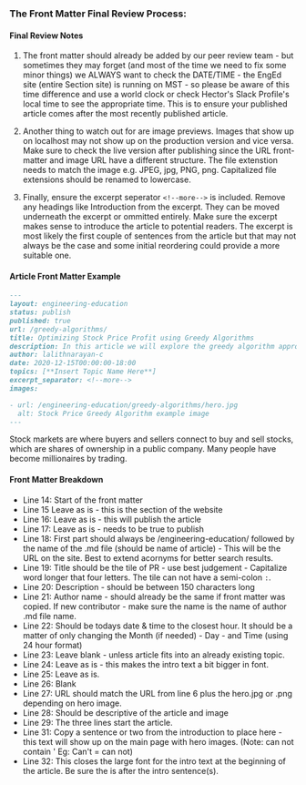 ### The Front Matter Final Review Process:

#### Final Review Notes

1. The front matter should already be added by our peer review team - but sometimes they may forget (and most of the time we need to fix some minor things) we ALWAYS want to check the DATE/TIME - the EngEd site (entire Section site) is running on MST - so please be aware of this time difference and use a world clock or check Hector's Slack Profile's local time to see the appropriate time. This is to ensure your published article comes after the most recently published article.

2. Another thing to watch out for are image previews. Images that show up on localhost may not show up on the production version and vice versa. Make sure to check the live version after publishing since the URL front-matter and image URL have a different structure. The file extenstion needs to match the image e.g. JPEG, jpg, PNG, png. Capitalized file extensions should be renamed to lowercase.

3. Finally, ensure the excerpt seperator `<!--more-->` is included. Remove any headings like Introduction from the excerpt. They can be moved underneath the excerpt or ommitted entirely. Make sure the excerpt makes sense to introduce the article to potential readers. The excerpt is most likely the first couple of sentences from the article but that may not always be the case and some initial reordering could provide a more suitable one.

#### Article Front Matter Example

```md
---
layout: engineering-education
status: publish
published: true
url: /greedy-algorithms/
title: Optimizing Stock Price Profit using Greedy Algorithms
description: In this article we will explore the greedy algorithm approach to obtain the maximum profit given a list of indices when optimizing a stock price profit program.
author: lalithnarayan-c
date: 2020-12-15T00:00:00-18:00
topics: [**Insert Topic Name Here**]
excerpt_separator: <!--more-->
images:

- url: /engineering-education/greedy-algorithms/hero.jpg
  alt: Stock Price Greedy Algorithm example image
---
```
Stock markets are where buyers and sellers connect to buy and sell stocks, which are shares of ownership in a public company. Many people have become millionaires by trading.
<!--more-->

#### Front Matter Breakdown

- Line 14: Start of the front matter
- Line 15  Leave as is - this is the section of the website
- Line 16: Leave as is - this will publish the article
- Line 17: Leave as is - needs to be true to publish
- Line 18: First part should always be /engineering-education/ followed by the name of the .md file (should be name of article) - This will be the URL on the site. Best to extend acornyms for better search results.
- Line 19: Title should be the tile of PR - use best judgement - Capitalize word longer that four letters. The tile can not have a semi-colon `:`.
- Line 20: Description - should be between 150 characters long
- Line 21: Author name - should already be the same if front matter was copied. If new contributor - make sure the name is the name of author .md file name.
- Line 22: Should be todays date & time to the closest hour. It should be a matter of only changing the Month (if needed) - Day - and Time (using 24 hour format)
- Line 23: Leave blank - unless article fits into an already existing topic.
- Line 24: Leave as is - this makes the intro text a bit bigger in font.
- Line 25: Leave as is.
- Line 26: Blank
- Line 27: URL should match the URL from line 6 plus the hero.jpg or .png depending on hero image.
- Line 28: Should be descriptive of the article and image
- Line 29: The three lines start the article.
- Line 31: Copy a sentence or two from the introduction to place here - this text will show up on the main page with hero images. (Note: can not contain ' Eg: Can't = can not)
- Line 32: This closes the large font for the intro text at the beginning of the article. Be sure the <!--more--> is after the intro sentence(s).
